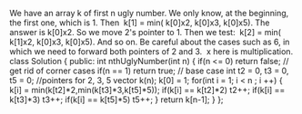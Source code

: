 We have an array k of first n ugly number. We only know, at the beginning, the first one, which is 1. Then
​
k[1] = min( k[0]x2, k[0]x3, k[0]x5). The answer is k[0]x2. So we move 2's pointer to 1. Then we test:
​
k[2] = min( k[1]x2, k[0]x3, k[0]x5). And so on. Be careful about the cases such as 6, in which we need to forward both pointers of 2 and 3.
​
x here is multiplication.
​
class Solution {
public:
int nthUglyNumber(int n) {
if(n <= 0) return false; // get rid of corner cases
if(n == 1) return true; // base case
int t2 = 0, t3 = 0, t5 = 0; //pointers for 2, 3, 5
vector<int> k(n);
k[0] = 1;
for(int i  = 1; i < n ; i ++)
{
k[i] = min(k[t2]*2,min(k[t3]*3,k[t5]*5));
if(k[i] == k[t2]*2) t2++;
if(k[i] == k[t3]*3) t3++;
if(k[i] == k[t5]*5) t5++;
}
return k[n-1];
}
};